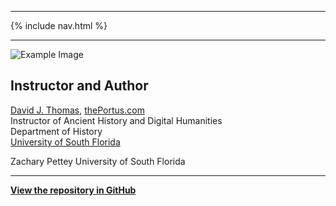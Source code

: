 
---

{% include nav.html %}

---

![Example Image](https://i.imgur.com/o0wXZap.jpg)

## Instructor and Author

[David J. Thomas](mailto:dave.a.base@gmail.com), [thePortus.com](http://thePortus.com)<br />
Instructor of Ancient History and Digital Humanities<br />
Department of History<br />
[University of South Florida](https://github.com/usf-portal)

Zachary Pettey
University of South Florida

---

**[View the repository in GitHub](https://github.com/usf-portal/hacking-historical-texts-final)**
